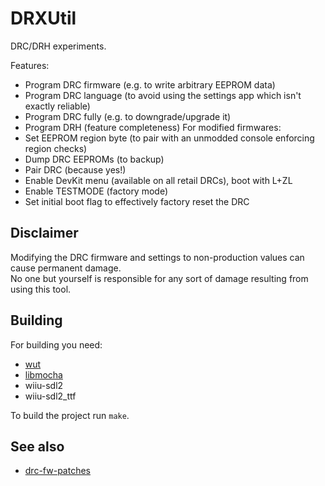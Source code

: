 # DRXUtil
DRC/DRH experiments.

Features:
* Program DRC firmware (e.g. to write arbitrary EEPROM data)
* Program DRC language (to avoid using the settings app which isn't exactly reliable)
* Program DRC fully (e.g. to downgrade/upgrade it)
* Program DRH (feature completeness)
For modified firmwares:
* Set EEPROM region byte (to pair with an unmodded console enforcing region checks)
* Dump DRC EEPROMs (to backup)
* Pair DRC (because yes!)
* Enable DevKit menu (available on all retail DRCs), boot with L+ZL
* Enable TESTMODE (factory mode)
* Set initial boot flag to effectively factory reset the DRC

## Disclaimer
Modifying the DRC firmware and settings to non-production values can cause permanent damage.  
No one but yourself is responsible for any sort of damage resulting from using this tool.

## Building
For building you need: 
- [wut](https://github.com/devkitPro/wut)
- [libmocha](https://github.com/wiiu-env/libmocha)
- wiiu-sdl2
- wiiu-sdl2_ttf

To build the project run `make`.

## See also
- [drc-fw-patches](https://github.com/GaryOderNichts/drc-fw-patches)
